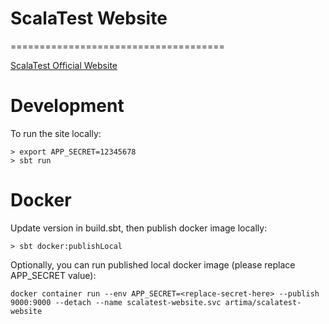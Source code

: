 # ScalaTest Website
=====================================

[ScalaTest Official Website](https://www.scalatest.org) 

# Development

To run the site locally: 

```
> export APP_SECRET=12345678
> sbt run
```

# Docker

Update version in build.sbt, then publish docker image locally: 

```
> sbt docker:publishLocal
```

Optionally, you can run published local docker image (please replace APP_SECRET value): 

```
docker container run --env APP_SECRET=<replace-secret-here> --publish 9000:9000 --detach --name scalatest-website.svc artima/scalatest-website
```